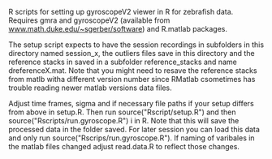 R scripts for setting up gyroscopeV2 viewer in R for zebrafish data. Requires gmra and gyroscopeV2 (available from www.math.duke.edu/~sgerber/software) and R.matlab packages. 

The setup script expects to have the session recordings in subfolders in this directory named session_x, the outliers files save in this directory and the reference stacks in  saved in a subfolder reference_stacks and name dreferenceX.mat.
Note that you might need to resave the reference stacks from matlb witha different version number since RMatlab csometimes has trouble reading newer matlab versions data files.

Adjust time frames, sigma and if necessary file paths if your setup differs from above in setup.R. Then run source("Rscript/setup.R") and then source("Rscripts/run.gyroscope.R") i in R. Note that this will save the processed data in the folder saved. For later session you can load this data and only  run  source("Rscrips/run.gyroscope.R").
If naming of varibales in the matlab files changed adjust read.data.R to reflect those changes. 
